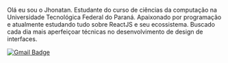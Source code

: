 Olá eu sou o Jhonatan. Estudante do curso de ciências da computação na Universidade Tecnológica Federal do Paraná. Apaixonado por programação e atualmente estudando tudo sobre ReactJS e seu ecossistema. Buscado cada dia mais aperfeiçoar técnicas no desenvolvimento de design de interfaces.
 
 
 [![Gmail Badge](https://img.shields.io/badge/-Gmail-c14438?style=flat-square&logo=Gmail&logoColor=white&link=mailto:jhonatancunha@alunos.utfpr.edu.br)](mailto:jhonatancunha@alunos.utfpr.edu.br)
